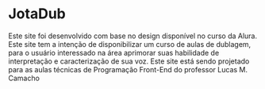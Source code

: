 # JotaDub

Este site foi desenvolvido com base no design disponível no curso da Alura. Este site tem a intenção de disponibilizar um curso de aulas de dublagem, para o usuário interessado na área aprimorar suas habilidade de interpretação e caracterização de sua voz. Este site está sendo projetado para as aulas técnicas de Programação Front-End do professor Lucas M. Camacho
